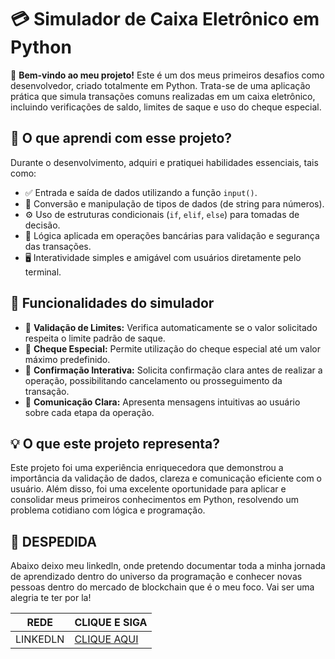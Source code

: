 # 💳 Simulador de Caixa Eletrônico em Python

🚀 **Bem-vindo ao meu projeto!** Este é um dos meus primeiros desafios como desenvolvedor, criado totalmente em Python. Trata-se de uma aplicação prática que simula transações comuns realizadas em um caixa eletrônico, incluindo verificações de saldo, limites de saque e uso do cheque especial.

## 🎯 O que aprendi com esse projeto?

Durante o desenvolvimento, adquiri e pratiquei habilidades essenciais, tais como:

- ✅ Entrada e saída de dados utilizando a função `input()`.
- 🔄 Conversão e manipulação de tipos de dados (de string para números).
- ⚙️ Uso de estruturas condicionais (`if`, `elif`, `else`) para tomadas de decisão.
- 🔐 Lógica aplicada em operações bancárias para validação e segurança das transações.
- 🖥️ Interatividade simples e amigável com usuários diretamente pelo terminal.

## 🧩 Funcionalidades do simulador

- 🔎 **Validação de Limites:** Verifica automaticamente se o valor solicitado respeita o limite padrão de saque.
- 📌 **Cheque Especial:** Permite utilização do cheque especial até um valor máximo predefinido.
- 💬 **Confirmação Interativa:** Solicita confirmação clara antes de realizar a operação, possibilitando cancelamento ou prosseguimento da transação.
- 📢 **Comunicação Clara:** Apresenta mensagens intuitivas ao usuário sobre cada etapa da operação.

## 💡 O que este projeto representa?

Este projeto foi uma experiência enriquecedora que demonstrou a importância da validação de dados, clareza e comunicação eficiente com o usuário. Além disso, foi uma excelente oportunidade para aplicar e consolidar meus primeiros conhecimentos em Python, resolvendo um problema cotidiano com lógica e programação.

## 👋 DESPEDIDA

Abaixo deixo meu linkedln, onde pretendo documentar toda a minha jornada de aprendizado dentro do universo da programação e conhecer novas pessoas dentro do mercado de blockchain que é o meu foco. Vai ser uma alegria te ter por la!

| REDE | CLIQUE E SIGA |
|------|---------------|
| LINKEDLN | [CLIQUE AQUI](https://www.linkedin.com/in/lucasblocksec/) |
